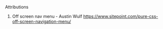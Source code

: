 Attributions
1. Off screen nav menu - Austin Wulf https://www.sitepoint.com/pure-css-off-screen-navigation-menu/
